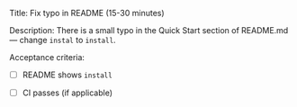 Title: Fix typo in README (15-30 minutes)

Description:
There is a small typo in the Quick Start section of README.md — change `instal` to `install`.

Acceptance criteria:
- [ ] README shows `install`
- [ ] CI passes (if applicable)


